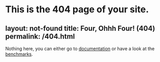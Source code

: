 # This is the 404 page of your site.
layout: not-found
title: Four, Ohhh Four! (404)
permalink: /404.html
---

Nothing here, you can either go to [documentation](https://phbasler.github.io/BSMPT/documentation/) or have a look at the [benchmarks](https://phbasler.github.io/BSMPT/benchmarks).
